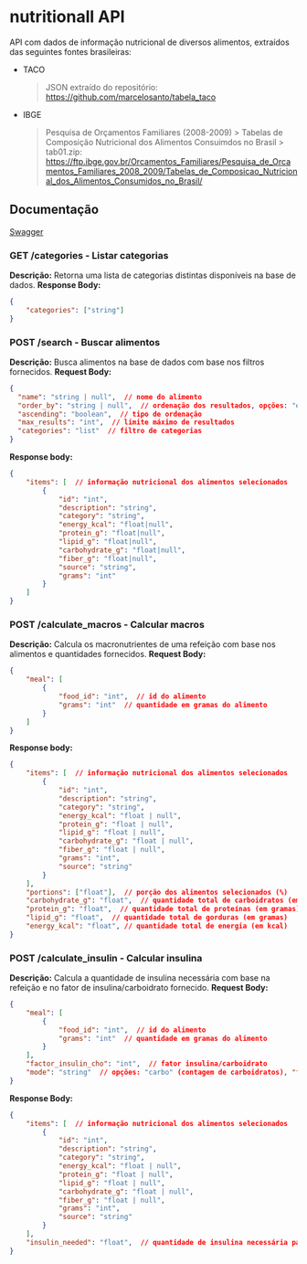 # nutritionall API

API com dados de informação nutricional de diversos alimentos, extraídos das seguintes fontes brasileiras:
* TACO 
    > JSON extraído do repositório: https://github.com/marcelosanto/tabela_taco
* IBGE
    > Pesquisa de Orçamentos Familiares (2008-2009) > Tabelas de Composição Nutricional dos Alimentos Consuimdos no Brasil > tab01.zip: https://ftp.ibge.gov.br/Orcamentos_Familiares/Pesquisa_de_Orcamentos_Familiares_2008_2009/Tabelas_de_Composicao_Nutricional_dos_Alimentos_Consumidos_no_Brasil/


## Documentação
[Swagger](https://open-nutri-api-4ad4cdecb660.herokuapp.com/docs)

### GET /categories - Listar categorias
**Descrição:** Retorna uma lista de categorias distintas disponíveis na base de dados.
**Response Body:**
```json
{
    "categories": ["string"]
}
```


### POST /search - Buscar alimentos
**Descrição:** Busca alimentos na base de dados com base nos filtros fornecidos.
**Request Body:**
```json
{
  "name": "string | null",  // nome do alimento
  "order_by": "string | null",  // ordenação dos resultados, opções: "energy_kcal", "protein_g", "carbohydrate_g", "lipid_g", "fiber_g", null
  "ascending": "boolean",  // tipo de ordenação
  "max_results": "int",  // limite máximo de resultados
  "categories": "list"  // filtro de categorias
}
```

**Response body:**
```json
{
    "items": [  // informação nutricional dos alimentos selecionados
        {
            "id": "int",
            "description": "string",
            "category": "string",
            "energy_kcal": "float|null",
            "protein_g": "float|null",
            "lipid_g": "float|null",
            "carbohydrate_g": "float|null",
            "fiber_g": "float|null",
            "source": "string",
            "grams": "int"
        }
    ]
}
```

### POST /calculate_macros - Calcular macros
**Descrição:** Calcula os macronutrientes de uma refeição com base nos alimentos e quantidades fornecidos.
**Request Body:**
```json
{
    "meal": [
        {
            "food_id": "int",  // id do alimento
            "grams": "int"  // quantidade em gramas do alimento
        }
    ]
}
```

**Response body:**
```json
{
    "items": [  // informação nutricional dos alimentos selecionados
        {
            "id": "int",
            "description": "string",
            "category": "string",
            "energy_kcal": "float | null",
            "protein_g": "float | null",
            "lipid_g": "float | null",
            "carbohydrate_g": "float | null",
            "fiber_g": "float | null",
            "grams": "int",
            "source": "string"
        }
    ],
    "portions": ["float"],  // porção dos alimentos selecionados (%)
    "carbohydrate_g": "float",  // quantidade total de carboidratos (em gramas)
    "protein_g": "float",  // quantidade total de proteínas (em gramas)
    "lipid_g": "float",  // quantidade total de gorduras (em gramas)
    "energy_kcal": "float", // quantidade total de energia (em kcal)
}
```

### POST /calculate_insulin - Calcular insulina
**Descrição:** Calcula a quantidade de insulina necessária com base na refeição e no fator de insulina/carboidrato fornecido.
**Request Body:**
```json
{
    "meal": [
        {
            "food_id": "int",  // id do alimento
            "grams": "int"  // quantidade em gramas do alimento
        }
    ],
    "factor_insulin_cho": "int",  // fator insulina/carboidrato
    "mode": "string"  // opções: "carbo" (contagem de carboidratos), "fpi" (fat-protein increment), "fpu" (fat-protein unit)
}
```

**Response Body:**
```json
{
    "items": [  // informação nutricional dos alimentos selecionados
        {
            "id": "int",
            "description": "string",
            "category": "string",
            "energy_kcal": "float | null",
            "protein_g": "float | null",
            "lipid_g": "float | null",
            "carbohydrate_g": "float | null",
            "fiber_g": "float | null",
            "grams": "int",
            "source": "string"
        }
    ],
    "insulin_needed": "float",  // quantidade de insulina necessária para a refeição
}
```

